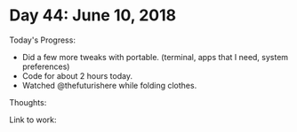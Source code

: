 # Day 44: June 10, 2018

Today's Progress: 
- Did a few more tweaks with portable. (terminal, apps that I need, system preferences)
- Code for about 2 hours today.
- Watched @thefuturishere while folding clothes.


Thoughts: 

Link to work: 